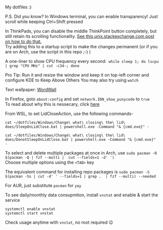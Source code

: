 My dotfiles :)

P.S. Did you know? In Windows terminal, you can enable transparency! Just scroll while keeping Ctrl+Shift pressed

In ThinkPads, you can disable the middle ThinkPoint button completely, but still retain its scrolling functionality.
[See this unix.stackexchange.com post on how to do that.](https://unix.stackexchange.com/a/487975)  
Try adding this to a startup script to make the changes permanent (or if you are on Arch, use the script in this repo ;-) )   

A one-liner to show CPU frequency every second:` while sleep 1; do lscpu | grep "CPU MHz" | cut -c34-; done`  

Pro Tip: Run it and resize the window and keep it on top-left corner and configure KDE to Keep Above Others
You may also try using `watch`

Text wallpaper: [WordWall](https://github.com/tomocafe/wordwall)

In Firefox, goto `about:config` and set `network.IDN_show_punycode` to `true`  
To read about why this is nessecary, click [here](https://www.xudongz.com/blog/2017/idn-phishing/)

From WSL, to set LidCloseAction, use the following commands-  
```
cat ~/dotfiles/Windows/Change\ what\ closing\ the\ lid\ does/SleepOnLidClose.bat | powershell.exe -Command "& {cmd.exe}" -
```
```
cat ~/dotfiles/Windows/Change\ what\ closing\ the\ lid\ does/DonotSleepOnLidClose.bat | powershell.exe -Command "& {cmd.exe}" -
```

To select and delete multiple packages at once in Arch, use `sudo pacman -R $(pacman -Q | fzf --multi |  cut --fields=1 -d' ')`  
Choose multiple options using the `<TAB>` key  

The equivalent command for installing repo packages is `sudo pacman -S $(pacman -Ss | cut -d' ' --fields=1 | grep .  | fzf --multi) --needed`  

For AUR, just substitute `pacman` for `yay`  

To see daily/monthly data consupmtion, install `vnstat` and enable & start the service
```
systemctl enable vnstat
systemctl start vnstat
```
Check usage anytime with `vnstat`, no root required 😉

